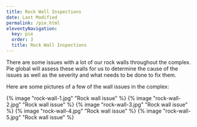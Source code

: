 ```yaml
---
title: Rock Wall Inspections
date: Last Modified
permalink: /pie.html
eleventyNavigation:
  key: pie
  order: 3
  title: Rock Wall Inspections
---
```


There are some issues with a lot of our rock walls throughout the complex. Pie global will assess these walls for us to determine the cause of the issues as well as the severity and what needs to be done to fix them.

Here are some pictures of a few of the wall issues in the complex:

{% image "rock-wall-1.jpg" "Rock wall issue" %}
{% image "rock-wall-2.jpg" "Rock wall issue" %}
{% image "rock-wall-3.jpg" "Rock wall issue" %}
{% image "rock-wall-4.jpg" "Rock wall issue" %}
{% image "rock-wall-5.jpg" "Rock wall issue" %}
